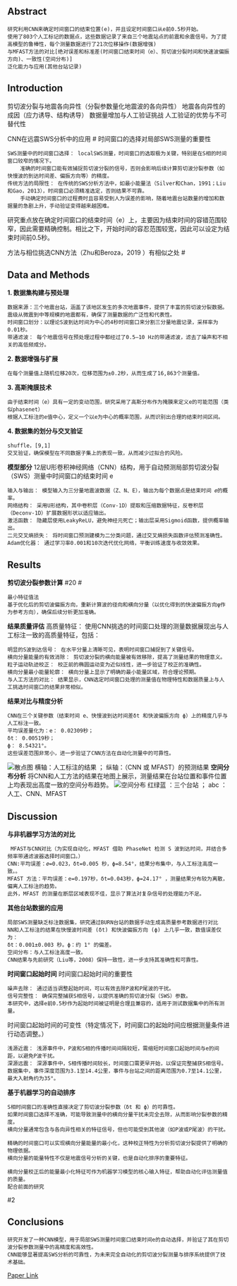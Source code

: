 ## Abstract
```
研究利用CNN来确定时间窗口的结束位置(e)，并且设定时间窗口从e前0.5秒开始。
使用了803个人工标记的数据点，这些数据记录了来自三个地震站点的前震和余震信号。为了提高模型的鲁棒性，每个测量数据进行了21次位移操作(数据增强)
与MFAST方法的对比[绝对误差和标准差(时间窗口结束时间（e）、剪切波分裂时间和快速波偏振方向)、一致性(空间分布)]
泛化能力与应用(其他台站记录)
```
## Introduction

剪切波分裂与地震各向异性（分裂参数量化地震波的各向异性）
地震各向异性的成因（应力诱导、结构诱导）
数据量增加与人工验证挑战
人工验证的优势与不可替代性

CNN在远震SWS分析中的应用 #
时间窗口的选择对局部SWS测量的重要性
```
SWS测量中的时间窗口选择： localSWS测量，时间窗口的选取极为关键，特别是在S相的时间窗口较窄的情况下。
    准确的时间窗口能有效捕捉剪切波分裂的信号，否则会影响后续计算剪切波分裂参数（如快慢波的到达时间差、偏振方向等）的精度。
传统方法的局限性： 在传统的SWS分析方法中，如最小能量法（Silver和Chan，1991；Liu和Gao，2013），时间窗口必须精准选定，否则结果不可靠。
    手动确定时间窗口的过程费时且容易受到人为误差的影响，随着地震台站数量的增加和数据量的急剧上升，手动验证变得越来越困难。
```
研究重点放在确定时间窗口的结束时间（e）上，主要因为结束时间的容错范围较窄，因此需要精确控制。相比之下，开始时间的容忍范围较宽，因此可以设定为结束时间前0.5秒。

方法与相位挑选CNN方法（Zhu和Beroza，2019  ）有相似之处  #

## Data and Methods
**1. 数据集构建与预处理**
```
数据来源：三个地震台站，涵盖了该地区发生的多次地震事件，提供了丰富的剪切波分裂数据。震级从微震到中等规模的地震都有，确保了测量数据的广泛性和代表性。
时间窗口划分：以理论S波到达时间为中心的4秒时间窗口来分割三分量地震记录，采样率为0.01秒。
带通滤波： 每个地震信号在预处理过程中都经过了0.5–10 Hz的带通滤波，滤去了噪声和不相关的高低频成分。
```
**2. 数据增强与扩展**
```
在每个测量值上随机位移20次，位移范围为±0.2秒，从而生成了16,863个测量值。
```
**3. 高斯掩膜技术**
```
由于结束时间（e）具有一定的变动范围，研究采用了高斯分布作为掩膜来定义e的可能范围（类似phasenet）
根据人工标注的e值中心，定义一个以e为中心的概率范围，从而识别出合理的结束时间区间。
```
**4. 数据集的划分与交叉验证**
```
shuffle，[9,1]
交叉验证，确保模型在不同数据子集上的表现一致，从而减少过拟合的风险。
```
**模型部分**
12层U形卷积神经网络（CNN）结构，用于自动预测局部剪切波分裂（SWS）测量中时间窗口的结束时间 e
```
输入与输出： 模型输入为三分量地震波数据（Z、N、E），输出为每个数据点是结束时间 𝑒的概率。
网络结构： 采用U形结构，其中卷积层（Conv-1D）提取和压缩数据特征，反卷积层（Deconv-1D）扩展数据形状以适应输出。
激活函数： 隐藏层使用LeakyReLU，避免神经元死亡；输出层采用Sigmoid函数，提供概率输出。
二元交叉熵损失： 将时间窗口预测建模为二分类问题，通过交叉熵损失函数评估预测准确性。
Adam优化器： 通过学习率0.001和10次迭代优化网络，平衡训练速度与收敛效果。
```
## Results
**剪切波分裂参数计算**
#20   # 
```
最小特征值法 
基于优化后的剪切波偏振方向，重新计算波的径向和横向分量（以优化得到的快波偏振方向φ作为参考方向），确保后续分析更加准确。
```
**结果质量评估**
高质量特征： 使用CNN挑选的时间窗口处理的测量数据展现出与人工标注一致的高质量特征，包括：
```
明显的S波到达信号： 在水平分量上清晰可见，表明时间窗口捕捉到了关键信号。
横向分量能量的有效消除： 剪切波分裂的横向能量被有效移除，提高了测量结果的物理意义。
粒子运动轨迹校正： 校正前的椭圆运动变为近似线性，进一步验证了校正的准确性。
横向分量最小能量轮廓： 横向分量上显示了明确的最小能量区域，符合理论预期。
与人工方法的对比： 结果显示，CNN选定时间窗口处理的测量值在物理特性和数据质量上与人工挑选时间窗口的结果非常相似。
```
**结果对比与精度分析**
```
CNN在三个关键参数（结束时间 e、快慢波到达时间差δt 和快波偏振方向 ϕ）上的精度几乎与人工标注一致。
平均误差量化为：e： 0.02309秒；
δt： 0.00519秒；
ϕ： 8.54321°。
这些误差范围非常小，进一步验证了CNN方法在自动化测量中的可靠性。
```
![散点图](https://github.com/user-attachments/assets/0e996925-3e97-4c1a-8bc2-db668050d9a6)
横轴：人工标注的结果 ； 纵轴：（CNN 或 MFAST）的预测结果
**空间分布分析**
将CNN和人工方法的结果在地图上展示，测量结果在台站位置和事件位置上均表现出高度一致的空间分布趋势。
![空间分布](https://github.com/user-attachments/assets/13f37fac-382d-40c4-8455-1476c736f715)
红绿蓝 ：三个台站   ； abc ：人工、CNN、MFAST

## Discussion
**与非机器学习方法的对比**
```
 MFAST与CNN对比（为实现自动化，MFAST 借助 PhaseNet 检测 S 波到达时间，并结合多频率带通滤波器选择时间窗口。）
CNN:平均误差：𝑒=0.023，δt=0.005 秒，ϕ=8.54°，结果分布集中，与人工标注高度一致。。
MFAST 方法：平均误差：e=0.197秒，δt=0.043秒，ϕ=24.17° ，测量结果分布较为离散，偏离人工标注的趋势。
此外，MFAST 的测量在断层区域表现不佳，显示了算法对复杂信号的处理能力不足。
```
**其他台站数据的应用**
```
局部SWS测量缺乏标注数据集，研究通过BURN台站的数据手动生成高质量参考数据进行对比
NN和人工标注的结果在快慢波时间差 (δt) 和快波偏振方向 (ϕ) 上几乎一致，数值误差仅为：
δt：0.001±0.003 秒。ϕ：约 1° 的偏差。
空间分布：与人工标注高度一致。
CNN结果与先前研究（Liu等，2008）保持一致性，进一步支持其准确性和可靠性。
```
**时间窗口起始时间**
时间窗口起始时间的重要性
```
噪声去除： 通过适当调整起始时间，可以有效去除P波和P尾波的干扰。
信号完整性： 确保完整捕获S相信号，以提供准确的剪切波分裂（SWS）参数。
本研究中，选择e前0.5秒作为起始时间被证明是合理且兼容的，适用于测试数据集中的所有测量。
```
时间窗口起始时间的可变性（特定情况下，时间窗口的起始时间应根据测量条件进行动态调整。）
```
浅源近震： 浅源事件中，P波和S相的传播时间间隔较短，需缩短时间窗口起始时间与e的间距，以避免P波干扰。
深源远震： 深源事件中，S相传播时间较长，时间窗口需更早开始，以保证完整捕获S相信号。
数据集中，事件深度范围为3.1至14.4公里，事件与台站之间的距离范围为0.7至14.1公里，最大入射角约为35°。
```
**基于机器学习的自动排序**
```
S相时间窗口的准确性直接决定了剪切波分裂参数（δt 和 ϕ）的可靠性。
如果时间窗口选择不准确，可能导致测量中的横向分量干扰未完全去除，从而影响分裂参数的精度。
横向分量通常包含与各向异性相关的特征信号，但也可能受到其他波（如P波或P尾波）的干扰。

精确的时间窗口可以实现横向分量能量的最小化，这种校正特性为分析剪切波分裂提供了明确的物理依据。
横向分量的能量特性不仅是地震信号分析的关键，也是自动化排序的重要特征。

横向分量校正后的能量最小化特征可作为机器学习模型的核心输入特征，帮助自动化评估测量值的质量。
配合前面的研究
```
#2

## Conclusions
    研究开发了一种CNN模型，用于局部SWS测量时间窗口结束时间e的自动选择，并验证了其在剪切波分裂参数测量中的高精度和高效性。
    CNN能够显著提高SWS分析的可靠性，为未来完全自动化的剪切波分裂测量与排序系统提供了技术基础。








[Paper Link](https://pubs.geoscienceworld.org/ssa/srl/article-abstract/95/6/3626/645348/Using-Convolutional-Neural-Network-to-Determine)